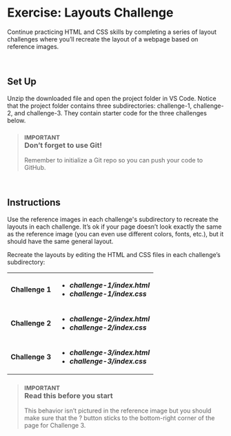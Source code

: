 # Exercise: Layouts Challenge

Continue practicing HTML and CSS skills by completing a series of layout challenges where you’ll recreate the layout of a webpage based on reference images.

<br>

## Set Up

Unzip the downloaded file and open the project folder in VS Code. Notice that the project folder contains three subdirectories: challenge-1, challenge-2, and challenge-3. They contain starter code for the three challenges below.

> ### <sub>IMPORTANT</sub> <br> Don’t forget to use Git!
>
> Remember to initialize a Git repo so you can push your code to GitHub.

<br>

## Instructions

Use the reference images in each challenge's subdirectory to recreate the layouts in each challenge. It’s ok if your page doesn’t look exactly the same as the reference image (you can even use different colors, fonts, etc.), but it should have the same general layout.

Recreate the layouts by editing the HTML and CSS files in each challenge’s subdirectory:

<table>
    <tr>
        <td style="font-weight:bold">Challenge 1</td>
        <td>
            <ul>
                <li style="font-weight:bold; font-style:italic">challenge-1/index.html</li>
                <li style="font-weight:bold; font-style:italic">challenge-1/index.css</li>
            </ul>
        </td>
    </tr>
    <tr>
        <td style="font-weight:bold">Challenge 2</td>
        <td>
            <ul>
                <li style="font-weight:bold; font-style:italic">challenge-2/index.html</li>
                <li style="font-weight:bold; font-style:italic">challenge-2/index.css</li>
            </ul>
        </td>
    </tr>
        <tr>
            <td style="font-weight:bold">Challenge 3</td>
            <td>
                <ul>
                    <li style="font-weight:bold; font-style:italic">challenge-3/index.html</li>
                    <li style="font-weight:bold; font-style:italic">challenge-3/index.css</li>
                </ul>
            </td>
        </tr>
</table>

> ### <sub>IMPORTANT</sub> <br> Read this before you start
>
> This behavior isn’t pictured in the reference image but you should make sure that the ? button sticks to the bottom-right corner of the page for Challenge 3.

